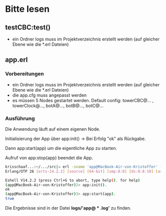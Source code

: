 # Bitte lesen

## testCBC:test()

- ein Ordner logs muss im Projektverzeichnis erstellt werden (auf gleicher Ebene wie die *.erl Dateien)

## app.erl

### Vorbereitungen

- ein Ordner logs muss im Projektverzeichnis erstellt werden (auf gleicher Ebene wie die *.erl Dateien)
- die app.cfg muss angepasst werden
- es müssen 5 Nodes gestartet werden. Default config: towerCBC@... , towerClock@..., botA@..., botB@..., botC@...

### Ausführung

Die Anwendung läuft auf einem eigenen Node.

Initialisierung der App über app:init() -> Bei Erfolg "ok" als Rückgabe.

Dann app:start(app) um die eigentliche App zu starten. 

Aufruf von app:stop(app) beendet die App.

```bash
krisschaaf...:~/.../src|⇒ erl -sname 'app@MacBook-Air-von-Kristoffer' -setcookie zumsl
Erlang/OTP 26 [erts-14.2.2] [source] [64-bit] [smp:8:8] [ds:8:8:10] [async-threads:1] [jit] [dtrace]

Eshell V14.2.2 (press Ctrl+G to abort, type help(). for help)
(app@MacBook-Air-von-Kristoffer)2> app:init().
ok
(app@MacBook-Air-von-Kristoffer)3> app:start(app).
true
```

Die Ergebnisse sind in der Datei <b>logs/'app@ * .log'</b> zu finden.